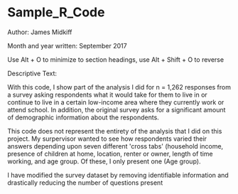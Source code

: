 # Sample_R_Code
Author:  James Midkiff

Month and year written:  September 2017

Use Alt + O to minimize to section headings, use Alt + Shift + O to reverse

Descriptive Text: 

With this code, I show part of the analysis I did for n = 1,262 responses from a survey asking respondents what it would take for them to live in or continue to live in a certain low-income area where they currently work or attend school. In addition, the original survey asks for a significant amount of demographic information about the respondents.

This code does not represent the entirety of the analysis that I did on this project. My surpervisor wanted to see how respondents varied their answers depending upon seven different 'cross tabs' (household income, presence of children at home, location, renter or owner, length of time working, and age group. Of these, I only present one (Age group).

I have modified the survey dataset by removing identifiable information and drastically reducing the number of questions present
